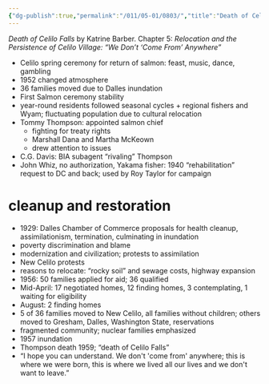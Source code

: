 ```yaml
---
{"dg-publish":true,"permalink":"/011/05-01/0803/","title":"Death of Celilo Falls","tags":["ETHNS350"],"noteIcon":"1","created":"2024-10-19T20:27:19.175-07:00","updated":"2024-09-26T15:29:51.228-07:00"}
---
```


*Death of Celilo Falls* by Katrine Barber. Chapter 5: *Relocation and the Persistence of Celilo Village: “We Don’t ‘Come From’ Anywhere”*

- Celilo spring ceremony for return of salmon: feast, music, dance, gambling
- 1952 changed atmosphere
- 36 families moved due to Dalles inundation
- First Salmon ceremony stability
- year-round residents followed seasonal cycles + regional fishers and Wyam; fluctuating population due to cultural relocation
- Tommy Thompson: appointed salmon chief
	- fighting for treaty rights
	- Marshall Dana and Martha McKeown
	- drew attention to issues
- C.G. Davis: BIA subagent “rivaling” Thompson
- John Whiz, no authorization, Yakama fisher: 1940 “rehabilitation” request to DC and back; used by Roy Taylor for campaign
# cleanup and restoration
- 1929: Dalles Chamber of Commerce proposals for health cleanup, assimilationism, termination, culminating in inundation
- poverty discrimination and blame
- modernization and civilization; protests to assimilation
- New Celilo protests
- reasons to relocate: “rocky soil” and sewage costs, highway expansion
- 1956: 50 families applied for aid; 36 qualified
- Mid-April: 17 negotiated homes, 12 finding homes, 3 contemplating, 1 waiting for eligibility
- August: 2 finding homes
- 5 of 36 families moved to New Celilo, all families without children; others moved to Gresham, Dalles, Washington State, reservations
- fragmented community; nuclear families emphasized
- 1957 inundation
- Thompson death 1959; “death of Celilo Falls”
- “I hope you can understand. We don't 'come from' anywhere; this is where we were born, this is where we lived all our lives and we don't want to leave.”